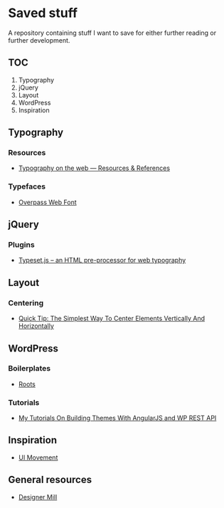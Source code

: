 # Saved stuff
A repository containing stuff I want to save for either further reading or further development.

## TOC
001. Typography
002. jQuery
003. Layout
004. WordPress
005. Inspiration

## Typography
### Resources
- [Typography on the web — Resources & References](https://typographyontheweb.com/)

### Typefaces
- [Overpass Web Font](http://overpassfont.org/)


## jQuery
### Plugins
- [Typeset.js – an HTML pre-processor for web typography](https://blot.im/typeset/?utm_source=designernews)


## Layout
### Centering
- [Quick Tip: The Simplest Way To Center Elements Vertically And Horizontally](http://tutorialzine.com/2015/09/quick-tip-the-simplest-way-to-center-elements-vertically-and-horizontally/)


## WordPress
### Boilerplates
- [Roots](https://roots.io/)
### Tutorials
- [My Tutorials On Building Themes With AngularJS and WP REST API](https://1fix.io/angularjs-wp-rest-api/)


## Inspiration
- [UI Movement](http://www.uimovement.com)

## General resources
- [Designer Mill](http://www.designermill.com)